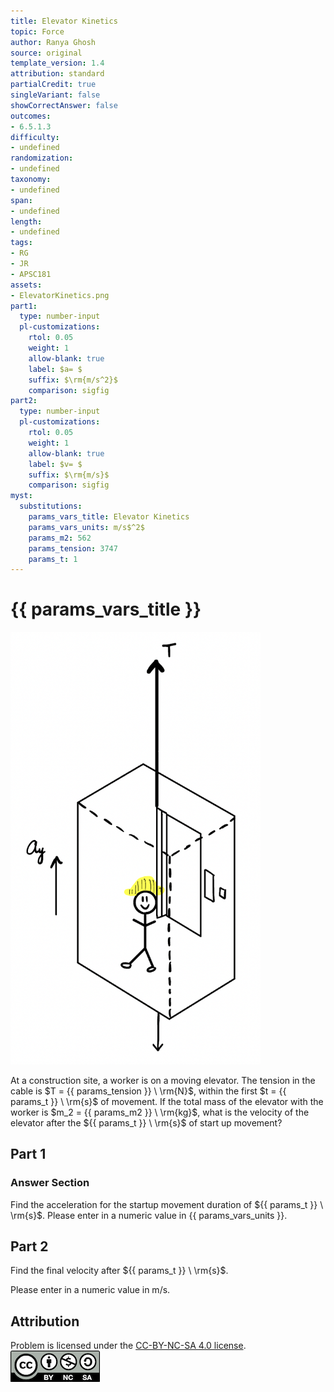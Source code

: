 ```yaml
---
title: Elevator Kinetics
topic: Force
author: Ranya Ghosh
source: original
template_version: 1.4
attribution: standard
partialCredit: true
singleVariant: false
showCorrectAnswer: false
outcomes:
- 6.5.1.3
difficulty:
- undefined
randomization:
- undefined
taxonomy:
- undefined
span:
- undefined
length:
- undefined
tags:
- RG
- JR
- APSC181
assets:
- ElevatorKinetics.png
part1:
  type: number-input
  pl-customizations:
    rtol: 0.05
    weight: 1
    allow-blank: true
    label: $a= $
    suffix: $\rm{m/s^2}$
    comparison: sigfig
part2:
  type: number-input
  pl-customizations:
    rtol: 0.05
    weight: 1
    allow-blank: true
    label: $v= $
    suffix: $\rm{m/s}$
    comparison: sigfig
myst:
  substitutions:
    params_vars_title: Elevator Kinetics
    params_vars_units: m/s$^2$
    params_m2: 562
    params_tension: 3747
    params_t: 1
---
```

# {{ params_vars_title }}
<img src="ElevatorKinetics.png" width=400>

At a construction site, a worker is on a moving elevator. The tension in the cable is $T = {{ params_tension }} \ \rm{N}$, within the first $t = {{ params_t }} \ \rm{s}$ of movement. If the total mass of the elevator with the worker is $m_2 = {{ params_m2 }} \ \rm{kg}$, what is the velocity of the elevator after the ${{ params_t }} \ \rm{s}$ of start up movement?

## Part 1

### Answer Section

Find the acceleration for the startup movement duration of ${{ params_t }} \ \rm{s}$.
Please enter in a numeric value in {{ params_vars_units }}.

## Part 2

Find the final velocity after ${{ params_t }} \ \rm{s}$.

Please enter in a numeric value in m/s.

## Attribution

Problem is licensed under the [CC-BY-NC-SA 4.0 license](https://creativecommons.org/licenses/by-nc-sa/4.0/).<br> ![The Creative Commons 4.0 license requiring attribution-BY, non-commercial-NC, and share-alike-SA license.](https://raw.githubusercontent.com/firasm/bits/master/by-nc-sa.png)